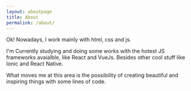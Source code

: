 ```yaml
---
layout: aboutpage
title: About
permalink: /about/
---
```


Ok! Nowadays, I work mainly with html, css and js.

I'm Currently studying and doing some works with the hotest JS frameworks avaialble, like React and VueJs. Besides other cool stuff like Ionic and React Native.

What moves me at this area is the possibility of creating beautiful and inspiring things with some lines of code.